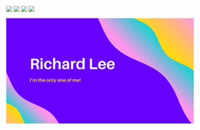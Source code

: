 [<img src ="https://img.shields.io/badge/Location-australia-%23.svg?&color=gold&style=for-the-badge&logo=&logoColor=white">]()
[<img src ="https://img.shields.io/badge/portfolio-web-%23.svg?&style=for-the-badge&logo=&logoColor=white%22">](https://richard-lee.com/)
[<img src ="https://img.shields.io/badge/Email-myemail-%23.svg?&color=red&style=for-the-badge&logo=&logoColor=white">](mailto:hello@richard-lee.com)
[<img src="https://img.shields.io/badge/linkedin-%230077B5.svg?&style=for-the-badge&logo=linkedin&logoColor=white" />](https://www.linkedin.com/in/richard875/)

<img src="https://raw.githubusercontent.com/richard875/richard875/master/banner.gif">
